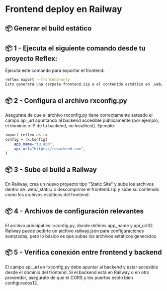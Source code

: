 # Frontend deploy en Railway 
## 📦 Generar el build estático
## 📦 1 - Ejecuta el siguiente comando desde tu proyecto Reflex:
Ejecuta este comando para exportar el frontend:
```bash
reflex export --frontend-only
Esto generará una carpeta frontend.zip o el contenido estático en .web/_static/ si usas la opción --no-zip1.
```

## 📦 2 - Configura el archivo rxconfig.py
Asegúrate de que el archivo rxconfig.py tiene correctamente seteado el campo api_url apuntando al backend accesible públicamente (por ejemplo, el dominio o IP de tu backend, no localhost). Ejemplo:
```bash
import reflex as rx
config = rx.Config(
    app_name="tu_app",
    api_url="https://tubackend.com",
)
```
## 📦 3 - Sube el build a Railway
En Railway, crea un nuevo proyecto tipo "Static Site" y sube los archivos dentro de .web/_static/ o descomprime el frontend.zip y sube su contenido como los archivos estáticos del frontend.
## 📦 4 - Archivos de configuración relevantes
El archivo principal es rxconfig.py, donde defines app_name y api_url32.
Railway puede pedirte un archivo railway.json para configuraciones avanzadas, pero lo básico es que subas los archivos estáticos generados.
## 📦 5 - Verifica conexión entre frontend y backend
El campo api_url en rxconfig.py debe apuntar al backend y estar accesible desde el dominio del frontend. Si el backend está en Railway o en otro proveedor, asegúrate de que el CORS y los puertos estén bien configurados12.
